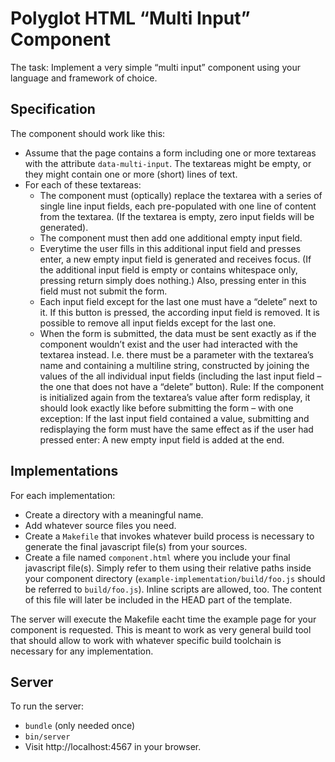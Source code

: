 # Polyglot HTML “Multi Input” Component

The task: Implement a very simple “multi input” component using your language and framework of choice.

## Specification

The component should work like this:

 * Assume that the page contains a form including one or more textareas with the attribute `data-multi-input`. The textareas might be empty, or they might contain one or more (short) lines of text.
 * For each of these textareas:
   * The component must (optically) replace the textarea with a series of single line input fields, each pre-populated with one line of content from the textarea. (If the textarea is empty, zero input fields will be generated).
   * The component must then add one additional empty input field.
   * Everytime the user fills in this additional input field and presses enter, a new empty input field is generated and receives focus. (If the additional input field is empty or contains whitespace only, pressing return simply does nothing.) Also, pressing enter in this field must not submit the form.
   * Each input field except for the last one must have a “delete” next to it. If this button is pressed, the according input field is removed. It is possible to remove all input fields except for the last one.
   * When the form is submitted, the data must be sent exactly as if the component wouldn’t exist and the user had interacted with the textarea instead. I.e. there must be a parameter with the textarea’s name and containing a multiline string, constructed by joining the values of the all individual input fields (including the last input field – the one that does not have a “delete” button). Rule: If the component is initialized again from the textarea’s value after form redisplay, it should look exactly like before submitting the form – with one exception: If the last input field contained a value, submitting and redisplaying the form must have the same effect as if the user had pressed enter: A new empty input field is added at the end.

## Implementations

For each implementation:

 * Create a directory with a meaningful name.
 * Add whatever source files you need.
 * Create a `Makefile` that invokes whatever build process is necessary to generate the final javascript file(s) from your sources.
 * Create a file named `component.html` where you include your final javascript file(s). Simply refer to them using their relative paths inside your component directory (`example-implementation/build/foo.js` should be referred to `build/foo.js`). Inline scripts are allowed, too. The content of this file will later be included in the HEAD part of the template.

The server will execute the Makefile eacht time the example page for your component is requested. This is meant to work as very general build tool that should allow to work with whatever specific build toolchain is necessary for any implementation.

## Server

To run the server:

 * `bundle` (only needed once)
 * `bin/server`
 * Visit http://localhost:4567 in your browser.
